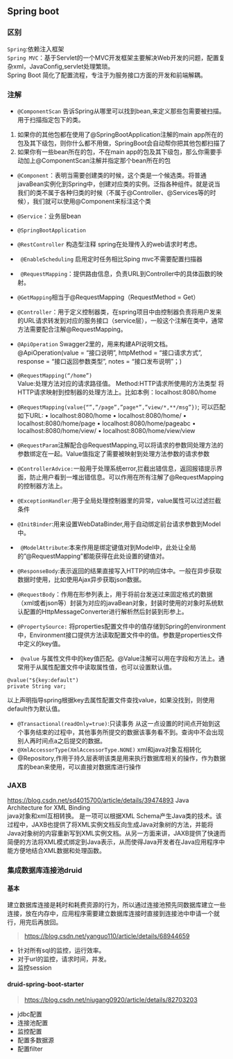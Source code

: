 ## Spring boot

### 区别
`Spring`:依赖注入框架  
`Spring MVC`：基于Servlet的一个MVC开发框架主要解决Web开发的问题，配置复杂xml，JavaConfig,servlet处理繁琐。  
Spring Boot 简化了配置流程，专注于为服务接口方面的开发和前端解耦。

### 注解
- `@ComponentScan` 告诉Spring从哪里可以找到bean,来定义那些包需要被扫描。用于扫描指定包下的类。  
 1. 如果你的其他包都在使用了@SpringBootApplication注解的main app所在的包及其下级包，则你什么都不用做，SpringBoot会自动帮你把其他包都扫描了
 2. 如果你有一些bean所在的包，不在main app的包及其下级包，那么你需要手动加上@ComponentScan注解并指定那个bean所在的包    

- `@Component`：表明当需要创建类的时候，这个类是一个候选类。将普通javaBean实例化到Spring中，创建对应类的实例。泛指各种组件。就是说当我们的类不属于各种归类的时候（不属于@Controller、@Services等的时候），我们就可以使用@Component来标注这个类

- `@Service`：业务层bean

- `@SpringBootApplication`

- `@RestController` 构造型注释 spring在处理传入的web请求时考虑。

- ` @EnableScheduling` 启用定时任务相比Sping mvc不需要配置扫描器

- ` @RequestMapping`：提供路由信息，负责URL到Controller中的具体函数的映射。

- `@GetMapping`相当于@RequestMapping（RequestMethod = Get）

- `@Controller`：用于定义控制器类，在spring项目中由控制器负责将用户发来的URL请求转发到对应的服务接口（service层），一般这个注解在类中，通常方法需要配合注解@RequestMapping。

- `@ApiOperation` Swagger2里的，用来构建API说明文档。@ApiOperation(value = “接口说明”, httpMethod = “接口请求方式”, response = “接口返回参数类型”, notes = “接口发布说明”；)

- `@RequestMapping(“/home”)`  
Value:处理方法对应的请求路径值。
Method:HTTP请求所使用的方法类型
将HTTP请求映射到控制器的处理方法上。比如本例：localhost:8080/home

- `@RequestMapping(value{“”,”/page”,”page*”,”view/*,**/msg”})`;
可以匹配如下URL:
•	localhost:8080/home
•	localhost:8080/home/
•	localhost:8080/home/page
•	localhost:8080/home/pageabc
•	localhost:8080/home/view/
•	localhost:8080/home/view/view

- `@RequestParam`注解配合@RequestMapping,可以将请求的参数同处理方法的参数绑定在一起。Value值指定了需要被映射到处理方法参数的请求参数

- `@ControllerAdvice:`一般用于处理系统error,拦截出错信息，返回报错提示界面，防止用户看到一堆出错信息。可以作用在所有注解了@RequestMapping的控制器方法上。

- `@ExceptionHandler`:用于全局处理控制器里的异常，value属性可以过滤拦截条件

- `@InitBinder`:用来设置WebDataBinder,用于自动绑定前台请求参数到Model中。

- ` @ModelAttribute`:本来作用是绑定键值对到Model中，此处让全局的”@RequestMapping”都能获得在此处设置的键值对。

- `@ResponseBody`:表示返回的结果直接写入HTTP的响应体中。一般在异步获取数据时使用，比如使用Ajax异步获取json数据。

- `@RequestBody`：作用在形参列表上，用于将前台发送过来固定格式的数据（xml或者json等）封装为对应的javaBean对象，封装时使用的对象时系统默认配置的HttpMessageConverter进行解析然后封装到形参上。

- `@PropertySource:` 将properties配置文件中的值存储到Spring的environment中，Environment接口提供方法读取配置文件中的值。参数是properties文件中定义的key值。
- ` @value` 与属性文件中的key值匹配。@Value注解可以用在字段和方法上。通常用于从属性配置文件中读取属性值，也可以设置默认值。
```
@value("${key:default")
private String var;
```
以上声明指导spring根据key去属性配置文件查找value，如果没找到，则使用default作为默认值。
- `@Transactional(readOnly=true)`:只读事务
从这一点设置的时间点开始到这个事务结束的过程中，其他事务所提交的数据该事务看不到。查询中不会出现别人再时间点a之后提交的数据。
- `@XmlAccessorType(XmlAccessorType.NONE)`
xml和java对象互相转化
-  @Repository,作用于持久层表明该类是用来执行数据库相关的操作，作为数据库的bean来使用，可以直接对数据库进行操作



### JAXB
https://blog.csdn.net/sd4015700/article/details/39474893
Java Architecture for XML Binding  
java对象和xml互相转换。
是一项可以根据XML Schema产生Java类的技术。该过程中，JAXB也提供了将XML实例文档反向生成Java对象树的方法，并能将Java对象树的内容重新写到XML实例文档。从另一方面来讲，JAXB提供了快速而简便的方法将XML模式绑定到Java表示，从而使得Java开发者在Java应用程序中能方便地结合XML数据和处理函数。

### 集成数据库连接池druid
#### 基本

建立数据库连接是耗时和耗费资源的行为，所以通过连接池预先同数据库建立一些连接，放在内存中，应用程序需要建立数据库连接时直接到连接池中申请一个就行，用完后再放回。
> https://blog.csdn.net/yanguo110/article/details/68944659

- 针对所有sql的监控，运行效率。
- 对于url的监控，请求时间，并发。
- 监控session

#### druid-spring-boot-starter

>https://blog.csdn.net/niugang0920/article/details/82703203

- jdbc配置
- 连接池配置
- 监控配置
- 配置多数据源
- 配置filter  
